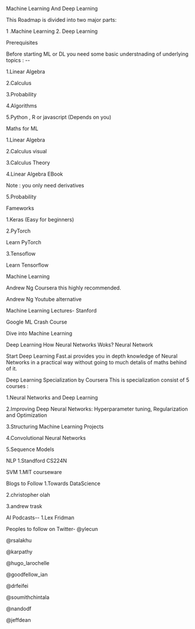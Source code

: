 Machine Learning And Deep Learning

This Roadmap is divided into two major parts:

   1 .Machine Learning
   2. Deep Learning
  
Prerequisites

Before starting ML or DL you need some basic understnading of underlying topics : --

   1.Linear Algebra

   2.Calculus

   3.Probability

   4.Algorithms

   5.Python , R or javascript (Depends on you)

Maths for ML

   1.Linear Algebra

   2.Calculus visual

   3.Calculus Theory

   4.Linear Algebra EBook

Note : you only need derivatives

  5.Probability

Fameworks

   1.Keras (Easy for beginners)

   2.PyTorch

   Learn PyTorch

   3.Tensoflow

Learn Tensorflow

Machine Learning

   Andrew Ng Coursera this highly recommended.

   Andrew Ng Youtube alternative

   Machine Learning Lectures- Stanford

  Google ML Crash Course

Dive into Machine Learning

  Deep Learning
  How Neural Networks Woks?
  Neural Network

Start Deep Learning
 Fast.ai provides you in depth knowledge of Neural Networks in a practical way without going to much detalis of maths behind of it.

Deep Learning Specialization by Coursera
 This is specialization consist of 5 courses :

1.Neural Networks and Deep Learning

2.Improving Deep Neural Networks: Hyperparameter tuning, Regularization and Optimization

3.Structuring Machine Learning Projects

4.Convolutional Neural Networks

5.Sequence Models

NLP
 1.Standford CS224N

SVM
 1.MIT courseware

Blogs to Follow
1.Towards DataScience

2.christopher olah

3.andrew trask

AI Podcasts--
1.Lex Fridman

Peoples to follow on Twitter-
@ylecun

@rsalakhu

@karpathy

@hugo_larochelle

@goodfellow_ian

@drfeifei

@soumithchintala

@nandodf

@jeffdean


